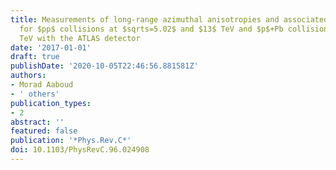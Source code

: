 ```yaml
---
title: Measurements of long-range azimuthal anisotropies and associated Fourier coefficients
  for $pp$ collisions at $sqrts=5.02$ and $13$ TeV and $p$+Pb collisions at $sqrts_mathrmNN=5.02$
  TeV with the ATLAS detector
date: '2017-01-01'
draft: true
publishDate: '2020-10-05T22:46:56.881581Z'
authors:
- Morad Aaboud
- ' others'
publication_types:
- 2
abstract: ''
featured: false
publication: '*Phys.Rev.C*'
doi: 10.1103/PhysRevC.96.024908
---
```


